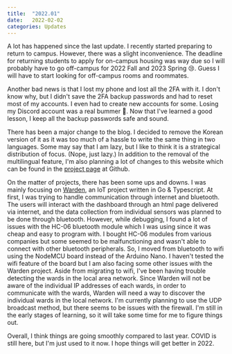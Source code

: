 ```yaml
---
title:  "2022.01"
date:   2022-02-02
categories: Updates
---
```


A lot has happened since the last update.
I recently started preparing to return to campus.
However, there was a slight inconvenience.
The deadline for returning students to apply for on-campus housing was way due so I will probably have to go off-campus for 2022 Fall and 2023 Spring 😢.
Guess I will have to start looking for off-campus rooms and roommates.

Another bad news is that I lost my phone and lost all the 2FA with it.
I don't know why, but I didn't save the 2FA backup passwords and had to reset most of my accounts.
I even had to create new accounts for some.
Losing my Discord account was a real bummer 🤦.
Now that I've learned a good lesson, I keep all the backup passwords safe and sound.

There has been a major change to the blog.
I decided to remove the Korean version of it as it was too much of a hassle to write the same thing in two languages.
Some may say that I am lazy, but I like to think it is a strategical distribution of focus. (Nope, just lazy.)
In addition to the removal of the multilingual feature, I'm also planning a lot of changes to this website which can be found in the [project page](https://github.com/thinkty/homepage/projects/1) at Github.

On the matter of projects, there has been some ups and downs.
I was mainly focusing on [Warden](https://github.com/thinkty/warden), an IoT project written in Go & Typescript.
At first, I was trying to handle communication through internet and bluetooth.
The users will interact with the dashboard through an html page delivered via internet, and the data collection from individual sensors was planned to be done through bluetooth.
However, while debugging, I found a lot of issues with the HC-06 bluetooth module which I was using since it was cheap and easy to program with.
I bought HC-06 modules from various companies but some seemed to be malfunctioning and wasn't able to connect with other bluetooth peripherals.
So, I moved from bluetooth to wifi using the NodeMCU board instead of the Arduino Nano.
I haven't tested the wifi feature of the board but I am also facing some other issues with the Warden project.
Aside from migrating to wifi, I've been having trouble detecting the wards in the local area network.
Since Warden will not be aware of the individual IP addresses of each wards, in order to communicate with the wards, Warden will need a way to discover the individual wards in the local network.
I'm currently planning to use the UDP broadcast method, but there seems to be issues with the firewall.
I'm still in the early stages of learning, so it will take some time for me to figure things out.

Overall, I think things are going smoothly compared to last year.
COVID is still here, but I'm just used to it now.
I hope things will get better in 2022.

